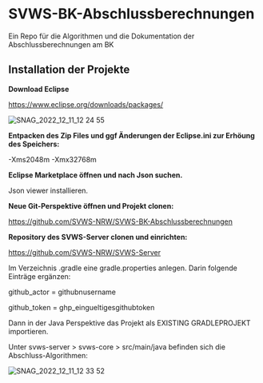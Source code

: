 # SVWS-BK-Abschlussberechnungen
Ein Repo für die Algorithmen und die Dokumentation der Abschlussberechnungen am BK



## Installation der Projekte


**Download Eclipse**

https://www.eclipse.org/downloads/packages/

![SNAG_2022_12_11_12 24 55](https://user-images.githubusercontent.com/34127980/206900767-7b130135-cd75-446b-bb6d-d581e7a0c1c5.png)


**Entpacken des Zip Files und ggf Änderungen der Eclipse.ini zur Erhöung des Speichers:**

-Xms2048m
-Xmx32768m

**Eclipse Marketplace öffnen und nach Json suchen.**

Json viewer installieren.


**Neue Git-Perspektive öffnen und Projekt clonen:**

https://github.com/SVWS-NRW/SVWS-BK-Abschlussberechnungen

**Repository des SVWS-Server clonen und einrichten:**

https://github.com/SVWS-NRW/SVWS-Server

Im Verzeichnis .gradle eine gradle.properties anlegen.
Darin folgende Einträge ergänzen:

github_actor = githubnusername

github_token = ghp_eingueltigesgithubtoken

Dann in der Java Perspektive das Projekt als EXISTING GRADLEPROJEKT importieren.

Unter svws-server > svws-core > src/main/java befinden sich die Abschluss-Algorithmen:

![SNAG_2022_12_11_12 33 52](https://user-images.githubusercontent.com/34127980/206901182-8daba931-7864-4c87-b05e-28f2353862fb.png)



